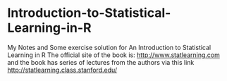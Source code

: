 # Introduction-to-Statistical-Learning-in-R
My Notes and Some exercise solution for An Introduction to Statistical Learning in R
The official site of the book is:  http://www.statlearning.com and the book has series of lectures from the authors via this link http://statlearning.class.stanford.edu/
